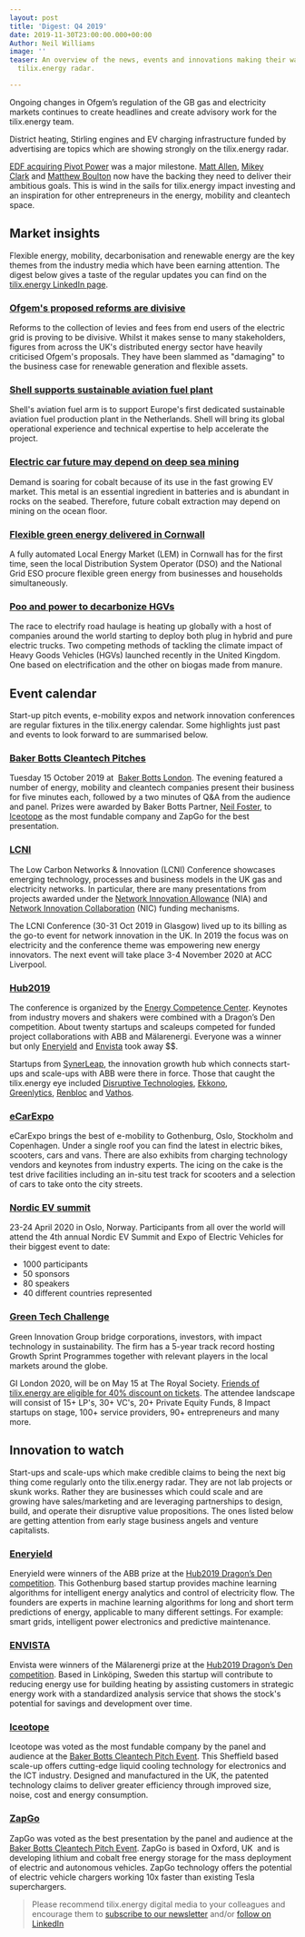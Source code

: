 ```yaml
---
layout: post
title: 'Digest: Q4 2019'
date: 2019-11-30T23:00:00.000+00:00
Author: Neil Williams
image: ''
teaser: An overview of the news, events and innovations making their way onto the
  tilix.energy radar.

---
```

Ongoing changes in Ofgem’s regulation of the GB gas and electricity markets continues to create headlines and create advisory work for the  tilix.energy team. 

District heating, Stirling engines and EV charging infrastructure funded by advertising are topics which are showing strongly on the tilix.energy radar.

[EDF acquiring Pivot Power](https://www.linkedin.com/feed/update/urn:li:activity:6597072858881626112) was a major milestone. [Matt Allen](https://www.linkedin.com/in/ACoAAAE8d0QB6LGKyFAlYWzEeuTk0NEhG6r0ztA/), [Mikey Clark](https://www.linkedin.com/in/ACoAAAN9og0BCo0c93VzWqibwHPMIJNJlLcSHes/) and [Matthew Boulton](https://www.linkedin.com/in/ACoAAAEHnrUBqYmLqOCH5en2v9CEoL-jbsOA8XU/) now have the backing they need to deliver their ambitious goals. This is wind in the sails for tilix.energy impact investing and an inspiration for other entrepreneurs in the energy, mobility and cleantech space.

## Market insights

Flexible energy, mobility, decarbonisation and renewable energy are the key themes from the industry media which have been earning attention. The digest below gives a taste of the regular updates you can find on the [tilix.energy LinkedIn page](https://www.linkedin.com/company/tilix).

### [Ofgem's proposed reforms are divisive](https://www.linkedin.com/feed/update/urn:li:activity:6603629780434776065)

Reforms to the collection of levies and fees from end users of the electric grid is proving to be divisive. Whilst it makes sense to many stakeholders, figures from across the UK's distributed energy sector have heavily criticised Ofgem's proposals. They have been slammed as "damaging" to the business case for renewable generation and flexible assets.

### [Shell supports sustainable aviation fuel plant](https://www.linkedin.com/feed/update/urn:li:activity:6601071966814302208)

Shell's aviation fuel arm is to support Europe's first dedicated sustainable aviation fuel production plant in the Netherlands. Shell will bring its global operational experience and technical expertise to help accelerate the project.

### [Electric car future may depend on deep sea mining](https://www.linkedin.com/feed/update/urn:li:activity:6600364159198650368)

Demand is soaring for cobalt because of its use in the fast growing EV market. This metal is an essential ingredient in batteries and is abundant in rocks on the seabed. Therefore, future cobalt extraction may depend on mining on the ocean floor.

### [Flexible green energy delivered in Cornwall](https://www.linkedin.com/feed/update/urn:li:activity:6599630773807050752)

A fully automated Local Energy Market (LEM) in Cornwall has for the first time, seen the local Distribution System Operator (DSO) and the National Grid ESO procure flexible green energy from businesses and households simultaneously.

### [Poo and power to decarbonize HGVs](https://www.linkedin.com/feed/update/urn:li:activity:6598565163845120000)

The race to electrify road haulage is heating up globally with a host of companies around the world starting to deploy both plug in hybrid and pure electric trucks. Two competing methods of tackling the climate impact of Heavy Goods Vehicles (HGVs) launched recently in the United Kingdom. One based on electrification and the other on biogas made from manure.

## Event calendar

Start-up pitch events, e-mobility expos and network innovation conferences are regular fixtures in the tilix.energy calendar. Some highlights just past and events to look forward to are summarised below.

### [Baker Botts Cleantech Pitches](https://www.bakerbotts.com/events/2019/10/cleantech-pitch-event)

Tuesday 15 October 2019 at  [Baker Botts London](https://www.bakerbotts.com/offices/london). The evening featured a number of energy, mobility and cleantech companies present their business for five minutes each, followed by a two minutes of Q&A from the audience and panel. Prizes were awarded by Baker Botts Partner, [Neil Foster](https://www.bakerbotts.com/people/f/foster-neil), to [Iceotope](https://www.iceotope.com) as the most fundable company and ZapGo for the best presentation.

### [LCNI](http://www.lcniconference.org)

The Low Carbon Networks & Innovation (LCNI) Conference showcases emerging technology, processes and business models in the UK gas and electricity networks. In particular, there are many presentations from projects awarded under the [Network Innovation Allowance](https://www.ofgem.gov.uk/network-regulation-riio-model/network-innovation/electricity-network-innovation-allowance) (NIA) and [Network Innovation Collaboration](http://www.nicollaborationportal.org/) (NIC) funding mechanisms.

The LCNI Conference (30-31 Oct 2019 in Glasgow) lived up to its billing as the go-to event for network innovation in the UK. In 2019 the focus was on electricity and the conference theme was empowering new energy innovators. The next event will take place 3-4 November 2020 at ACC Liverpool.

### [Hub2019](http://hub2019.se)

The conference is organized by the [Energy Competence Center](http://www.eccsweden.se/). Keynotes from industry movers and shakers were combined with a Dragon’s Den competition. About twenty startups and scaleups competed for funded project collaborations with ABB and Mälarenergi. Everyone was a winner but only [Eneryield](http://www.eneryield.com) and [Envista](https://www.envista.se) took away $$.

Startups from [SynerLeap](https://synerleap.com), the innovation growth hub which connects start-ups and scale-ups with ABB were there in force. Those that caught the tilix.energy eye included [Disruptive Technologies](https://disruptive-technologies.com/), [Ekkono](https://ekkono.ai/), [Greenlytics](https://greenlytics.io/), [Renbloc](https://renbloc.com/) and [Vathos](https://vathos-robotics.com/).

### [eCarExpo](http://ecarexpo.se)

eCarExpo brings the best of e-mobility to Gothenburg, Oslo, Stockholm and Copenhagen. Under a single roof you can find the latest in electric bikes, scooters, cars and vans. There are also exhibits from charging technology vendors and keynotes from industry experts. The icing on the cake is the test drive facilities including an in-situ test track for scooters and a selection of cars to take onto the city streets.

### [Nordic EV summit](https://nordicevs.no)

23-24 April 2020 in Oslo, Norway. Participants from all over the world will attend the 4th annual Nordic EV Summit and Expo of Electric Vehicles for their biggest event to date:

* 1000 participants
* 50 sponsors
* 80 speakers
* 40 different countries represented

### [Green Tech Challenge](https://gi-london-2020-tickets.eventbrite.dk/?discount%3DTilix2020)

Green Innovation Group bridge corporations, investors, with impact technology in sustainability. The firm has a 5-year track record hosting Growth Sprint Programmes together with relevant players in the local markets around the globe.

GI London 2020, will be on May 15 at The Royal Society. [Friends of tilix.energy are eligible for 40% discount on tickets](https://gi-london-2020-tickets.eventbrite.dk/?discount%3DTilix2020). The attendee landscape will consist of 15+ LP's, 30+ VC's, 20+ Private Equity Funds, 8 Impact startups on stage, 100+ service providers, 90+ entrepreneurs and many more.

## Innovation to watch

Start-ups and scale-ups which make credible claims to being the next big thing come regularly onto the tilix.energy radar. They are not lab projects or skunk works. Rather they are businesses which could scale and are growing have sales/marketing and are leveraging partnerships to design, build, and operate their disruptive value propositions. The ones listed below are getting attention from early stage business angels and venture capitalists.

### [Eneryield](http://www.eneryield.com)

Eneryield were winners of the ABB prize at the [Hub2019 Dragon’s Den competition](https://www.hub2019dragonsdens.com). This Gothenburg based startup provides machine learning algorithms for intelligent energy analytics and control of electricity flow. The founders are experts in machine learning algorithms for long and short term predictions of energy, applicable to many different settings. For example: smart grids, intelligent power electronics and predictive maintenance.

### [ENVISTA](https://www.envista.se)

Envista were winners of the Mälarenergi prize at the [Hub2019 Dragon’s Den competition](https://www.hub2019dragonsdens.com). Based in Linköping, Sweden this startup will contribute to reducing energy use for building heating by assisting customers in strategic energy work with a standardized analysis service that shows the stock's potential for savings and development over time.

### [Iceotope](https://www.iceotope.com)

Iceotope was voted as the most fundable company by the panel and audience at the [Baker Botts Cleantech Pitch Event](https://www.bakerbotts.com/events/2019/10/cleantech-pitch-event). This Sheffield based scale-up offers cutting-edge liquid cooling technology for electronics and the ICT industry. Designed and manufactured in the UK, the patented technology claims to deliver greater efficiency through improved size, noise, cost and energy consumption.

### [ZapGo](https://zapgo.com)

ZapGo was voted as the best presentation by the panel and audience at the [Baker Botts Cleantech Pitch Event](https://www.bakerbotts.com/events/2019/10/cleantech-pitch-event). ZapGo is based in Oxford, UK  and is developing lithium and cobalt free energy storage for the mass deployment of electric and autonomous vehicles. ZapGo technology offers the potential of electric vehicle chargers working 10x faster than existing Tesla superchargers.

> Please recommend tilix.energy digital media to your colleagues and encourage them to [subscribe to our newsletter](https://www.tilix.uk/signup/mailchimp) and/or [follow on LinkedIn](https://www.linkedin.com/company/tilix)